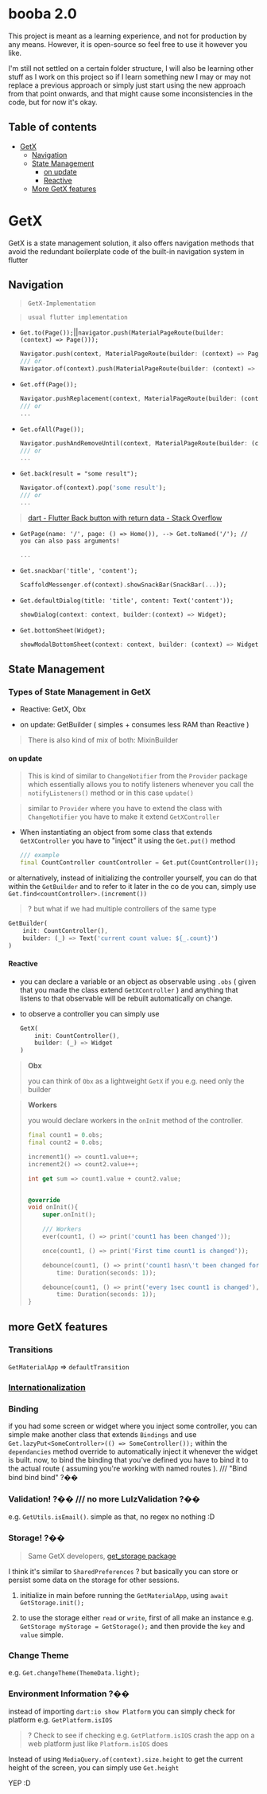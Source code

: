# booba 2.0

This project is meant as a learning experience, and not for production by any means. However, it is open-source so feel free to use it however you like.

I'm still not settled on a certain folder structure, I will also be learning other stuff as I work on this project so if I learn something new I may or may not replace a previous approach or simply just start using the new approach from that point onwards, and that might cause some inconsistencies in the code, but for now it's okay.

## Table of contents

- [GetX](#getx)
  - [Navigation](#navigation)
  - [State Management](#state-management)
    - [on update](#on-update)
    - [Reactive](#reactive)
  - [More GetX features](#more-getX-features)

# GetX

GetX is a state management solution, it also offers navigation methods that avoid the redundant boilerplate code of the built-in navigation system in flutter

## Navigation

> `GetX-Implementation`

> ```dart
> usual flutter implementation
> ```

- `Get.to(Page());`||`navigator.push(MaterialPageRoute(builder: (context) => Page()));`
  
  ```dart
  Navigator.push(context, MaterialPageRoute(builder: (context) => Page()));
  /// or 
  Navigator.of(context).push(MaterialPageRoute(builder: (context) => Page()));
  ```

- `Get.off(Page());`
  
  ```dart
  Navigator.pushReplacement(context, MaterialPageRoute(builder: (context) => Page()));
  /// or
  ...
  ```

- `Get.ofAll(Page());`
  
  ```dart
  Navigator.pushAndRemoveUntil(context, MaterialPageRoute(builder: (context) => Page()), (route) => false);
  /// or
  ...
  ```

- `Get.back(result = "some result");`
  
  ```dart
  Navigator.of(context).pop('some result');
  /// or
  ...
  ```

> [dart - Flutter Back button with return data - Stack Overflow](https://stackoverflow.com/questions/51927885/flutter-back-button-with-return-data#:~:text=To%20return%20data%20to%20the,the%20Future%20in%20the%20SelectionButton.)

- `GetPage(name: '/', page: () => Home()), --> Get.toNamed('/'); // you can also pass arguments!`
  
  ```dart
  ...
  ```

- `Get.snackbar('title', 'content');`
  
  ```dart
  ScaffoldMessenger.of(context).showSnackBar(SnackBar(...));
  ```

- `Get.defaultDialog(title: 'title', content: Text('content'));`
  
  ```dart
  showDialog(context: context, builder:(context) => Widget);
  ```

- `Get.bottomSheet(Widget);`
  
  ```dart
  showModalBottomSheet(context: context, builder: (context) => Widget);
  ```

## State Management

### Types of State Management in GetX

- Reactive: GetX, Obx

- on update: GetBuilder ( simples + consumes less RAM than Reactive )

> There is also kind of mix of both: MixinBuilder

#### on update

> This is kind of similar to `ChangeNotifier` from the `Provider` package which essentially allows you to notify listeners whenever you call the `notifyListeners()` method or in this case `update()`

> similar to `Provider` where you have to extend the class with `ChangeNotifier` you have to make it extend `GetXController`

- When instantiating an object from some class that extends `GetXController` you have to "inject" it using the `Get.put()` method
  
  
  
  ```dart
  /// example
  final CountController countController = Get.put(CountController());
  ```

or alternatively, instead of initializing the controller yourself, you can do that within the `GetBuilder` and to refer to it later in the co de you can, simply use `Get.find<countController>.(increment())`

> ? but what if we had multiple controllers of the same type

```dart
GetBuilder(
    init: CountController(),
    builder: (_) => Text('current count value: ${_.count}')
)
```

#### Reactive

- you can declare a variable or an object as observable using `.obs` ( given that you made the class extend `GetXController` ) and anything that listens to that observable will be rebuilt automatically on change.

- to observe a controller you can simply use
  
  ```dart
  GetX(
      init: CountController(),
      builder: (_) => Widget
  )
  ```

> **Obx**
> 
> you can think of `Obx` as  a lightweight `GetX` if you e.g. need only the builder

> **Workers**
> 
> you would declare workers in the `onInit` method of the controller. 
> 
> ```dart
> final count1 = 0.obs;
> final count2 = 0.obs;
> 
> increment1() => count1.value++;
> increment2() => count2.value++;
> 
> int get sum => count1.value + count2.value; 
> 
> 
> @override
> void onInit(){
>     super.onInit();
> 
>     /// Workers
>     ever(count1, () => print('count1 has been changed'));
> 
>     once(count1, () => print('First time count1 is changed'));
> 
>     debounce(count1, () => print('count1 hasn\'t been changed for 1sec'),
>         time: Duration(seconds: 1));
> 
>     debounce(count1, () => print('every 1sec count1 is changed'),
>         time: Duration(seconds: 1));
> }
> ```

## more GetX features

### Transitions

`GetMaterialApp` => `defaultTransition` 

### [Internationalization](https://adityaajoshi.medium.com/internationalization-in-flutter-using-getx-6d715f6b1c82)

### Binding

if you had some screen or widget where you inject some controller, you can simple make another class that extends `Bindings` and use `Get.lazyPut<SomeController>(() => SomeController());` within the `dependancies` method override to automatically inject it whenever the widget is built. now, to bind the binding that you've defined you have to bind it to the actual route ( assuming you're working with named routes ). /// "Bind bind bind bind" ?��

### Validation! ?�� /// no more LulzValidation ?��

e.g. `GetUtils.isEmail()`. simple as that, no regex no nothing :D

### Storage! ?��

> Same GetX developers, [get_storage package](https://pub.dev/packages/get_storage)

I think it's similar to `SharedPreferences` ? but basically you can store or persist some data on the storage for other sessions.

1. initialize in main before running the `GetMaterialApp`, using `await GetStorage.init();` 

2. to use the storage either `read` or `write`, first of all make an instance e.g. `GetStorage myStorage = GetStorage();` and then provide the `key` and `value` simple.

### Change Theme

e.g. `Get.changeTheme(ThemeData.light);` 

### Environment Information ?��

instead of importing `dart:io show Platform` you can simply check for platform e.g. `GetPlatform.isIOS` 

> ? Check to see if checking e.g. `GetPlatform.isIOS` crash the app on a web platform just like `Platform.isIOS` does

Instead of using `MediaQuery.of(context).size.height` to get the current height of the screen, you can simply use `Get.height` 

YEP :D 